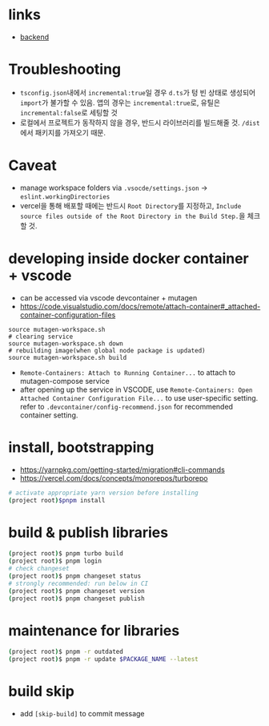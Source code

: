# links

- [backend](https://github.com/rabelais88/portfolio-backend-2021)

# Troubleshooting

- `tsconfig.json`내에서 `incremental:true`일 경우 `d.ts`가 텅 빈 상태로 생성되어 `import`가 불가할 수 있음. 앱의 경우는 `incremental:true`로, 유틸은 `incremental:false`로 세팅할 것
- 로컬에서 프로젝트가 동작하지 않을 경우, 반드시 라이브러리를 빌드해줄 것. `/dist`에서 패키지를 가져오기 때문.

# Caveat

- manage workspace folders via `.vsocde/settings.json` -> `eslint.workingDirectories`
- vercel을 통해 배포할 때에는 반드시 `Root Directory`를 지정하고, `Include source files outside of the Root Directory in the Build Step.`을 체크할 것.

# developing inside docker container + vscode

- can be accessed via vscode devcontainer + mutagen
- https://code.visualstudio.com/docs/remote/attach-container#_attached-container-configuration-files

```
source mutagen-workspace.sh
# clearing service
source mutagen-workspace.sh down
# rebuilding image(when global node package is updated)
source mutagen-workspace.sh build
```

- `Remote-Containers: Attach to Running Container...` to attach to mutagen-compose service
- after opening up the service in VSCODE,
  use `Remote-Containers: Open Attached Container Configuration File...` to use user-specific setting.
  refer to `.devcontainer/config-recommend.json` for recommended container setting.

# install, bootstrapping

- https://yarnpkg.com/getting-started/migration#cli-commands
- https://vercel.com/docs/concepts/monorepos/turborepo

```sh
# activate appropriate yarn version before installing
(project root)$pnpm install
```

# build & publish libraries

```sh
(project root)$ pnpm turbo build
(project root)$ pnpm login
# check changeset
(project root)$ pnpm changeset status
# strongly recommended: run below in CI
(project root)$ pnpm changeset version
(project root)$ pnpm changeset publish
```

# maintenance for libraries

```sh
(project root)$ pnpm -r outdated
(project root)$ pnpm -r update $PACKAGE_NAME --latest
```

# build skip

- add `[skip-build]` to commit message
